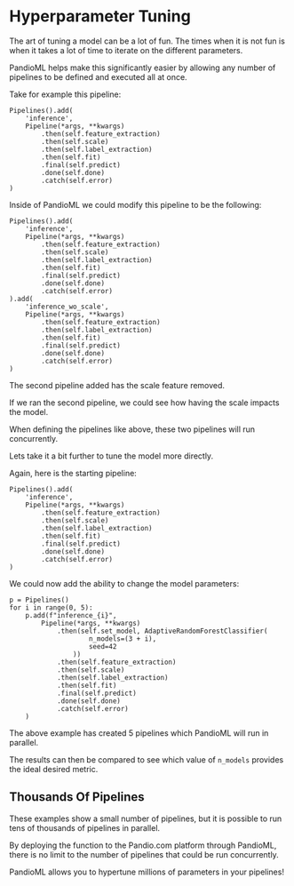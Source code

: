 # Hyperparameter Tuning

The art of tuning a model can be a lot of fun. The times when it is not fun is when it takes a lot of time to iterate on the different parameters.

PandioML helps make this significantly easier by allowing any number of pipelines to be defined and executed all at once.

Take for example this pipeline:

```buildoutcfg
Pipelines().add(
    'inference',
    Pipeline(*args, **kwargs)
        .then(self.feature_extraction)
        .then(self.scale)
        .then(self.label_extraction)
        .then(self.fit)
        .final(self.predict)
        .done(self.done)
        .catch(self.error)
)
```

Inside of PandioML we could modify this pipeline to be the following:

```buildoutcfg
Pipelines().add(
    'inference',
    Pipeline(*args, **kwargs)
        .then(self.feature_extraction)
        .then(self.scale)
        .then(self.label_extraction)
        .then(self.fit)
        .final(self.predict)
        .done(self.done)
        .catch(self.error)
).add(
    'inference_wo_scale',
    Pipeline(*args, **kwargs)
        .then(self.feature_extraction)
        .then(self.label_extraction)
        .then(self.fit)
        .final(self.predict)
        .done(self.done)
        .catch(self.error)
)
```

The second pipeline added has the scale feature removed.

If we ran the second pipeline, we could see how having the scale impacts the model.

When defining the pipelines like above, these two pipelines will run concurrently.

Lets take it a bit further to tune the model more directly.

Again, here is the starting pipeline:

```buildoutcfg
Pipelines().add(
    'inference',
    Pipeline(*args, **kwargs)
        .then(self.feature_extraction)
        .then(self.scale)
        .then(self.label_extraction)
        .then(self.fit)
        .final(self.predict)
        .done(self.done)
        .catch(self.error)
)
```

We could now add the ability to change the model parameters:

```buildoutcfg
p = Pipelines()
for i in range(0, 5):
    p.add(f"inference_{i}",
        Pipeline(*args, **kwargs)
            .then(self.set_model, AdaptiveRandomForestClassifier(
                    n_models=(3 + i),
                    seed=42
                ))
            .then(self.feature_extraction)
            .then(self.scale)
            .then(self.label_extraction)
            .then(self.fit)
            .final(self.predict)
            .done(self.done)
            .catch(self.error)
    )
```

The above example has created 5 pipelines which PandioML will run in parallel.

The results can then be compared to see which value of `n_models` provides the ideal desired metric.

## Thousands Of Pipelines

These examples show a small number of pipelines, but it is possible to run tens of thousands of pipelines in parallel.

By deploying the function to the Pandio.com platform through PandioML, there is no limit to the number of pipelines that could be run concurrently.

PandioML allows you to hypertune millions of parameters in your pipelines!
